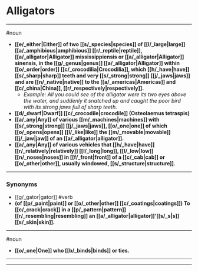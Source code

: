 # Alligators
---
#noun
- **[[e/_either|Either]] of two [[s/_species|species]] of [[l/_large|large]] [[a/_amphibious|amphibious]] [[r/_reptile|reptile]], [[a/_alligator|Alligator]] mississippiensis or [[a/_alligator|Alligator]] sinensis, in the [[g/_genus|genus]] [[a/_alligator|Alligator]] within [[o/_order|order]] [[c/_crocodilia|Crocodilia]], which [[h/_have|have]] [[s/_sharp|sharp]] teeth and very [[s/_strong|strong]] [[j/_jaws|jaws]] and are [[n/_native|native]] to the [[a/_americas|Americas]] and [[c/_china|China]], [[r/_respectively|respectively]].**
	- _Example: All you could see of the alligator were its two eyes above the water, and suddenly it snatched up and caught the poor bird with its strong jaws full of sharp teeth._
- **[[d/_dwarf|Dwarf]] [[c/_crocodile|crocodile]] (Osteolaemus tetraspis)**
- **[[a/_any|Any]] of various [[m/_machines|machines]] with [[s/_strong|strong]] [[j/_jaws|jaws]], [[o/_one|one]] of which [[o/_opens|opens]] [[l/_like|like]] the [[m/_movable|movable]] [[j/_jaw|jaw]] of an [[a/_alligator|alligator]].**
- **[[a/_any|Any]] of various vehicles that [[h/_have|have]] [[r/_relatively|relatively]] [[l/_long|long]], [[l/_low|low]] [[n/_noses|noses]] in [[f/_front|front]] of a [[c/_cab|cab]] or [[o/_other|other]], usually windowed, [[s/_structure|structure]].**
---
### Synonyms
- [[g/_gator|gator]]
#verb
- **(of [[p/_paint|paint]] or [[o/_other|other]] [[c/_coatings|coatings]]) To [[c/_crack|crack]] in a [[p/_pattern|pattern]] [[r/_resembling|resembling]] an [[a/_alligator|alligator]]'[[s/_s|s]] [[s/_skin|skin]].**
---
#noun
- **[[o/_one|One]] who [[b/_binds|binds]] or ties.**
---
---

